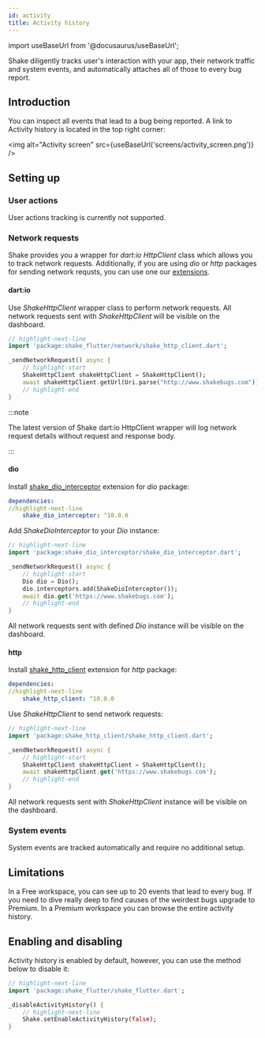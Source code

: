 ```yaml
---
id: activity
title: Activity history
---
```

import useBaseUrl from '@docusaurus/useBaseUrl';

Shake diligently tracks user's interaction with your app, their network traffic and system events,
and automatically attaches all of those to every bug report.

## Introduction
You can inspect all events that lead to a bug being reported.
A link to Activity history is located in the top right corner:

<img
  alt="Activity screen"
  src={useBaseUrl('screens/activity_screen.png')}
/>

## Setting up

### User actions
User actions tracking is currently not supported.

### Network requests
Shake provides you a wrapper for _dart:io HttpClient_ class which allows you to track network requests.
Additionally, if you are using _dio_ or _http_ packages for sending network requsts, you can use one our [extensions](https://pub.dev/publishers/shakebugs.com/packages).

#### dart:io
Use _ShakeHttpClient_ wrapper class to perform network requests.
All network requests sent with _ShakeHttpClient_ will be visible on the dashboard.

```dart title="lib/main.dart"
// highlight-next-line
import 'package:shake_flutter/network/shake_http_client.dart';

_sendNetworkRequest() async {
    // highlight-start
    ShakeHttpClient shakeHttpClient = ShakeHttpClient();
    await shakeHttpClient.getUrl(Uri.parse("http://www.shakebugs.com"));
    // highlight-end
}
```

:::note

The latest version of Shake dart:io HttpClient wrapper will log network request details without request and response body.

:::

#### dio
Install [shake_dio_interceptor](https://pub.dev/packages/shake_dio_interceptor) extension for _dio_ package:

```yaml title="pubspec.yaml"
dependencies:
//highlight-next-line
    shake_dio_interceptor: ^10.0.0
```

Add _ShakeDioInterceptor_ to your _Dio_ instance:

```dart title="lib/main.dart"
// highlight-next-line
import 'package:shake_dio_interceptor/shake_dio_interceptor.dart';

_sendNetworkRequest() async {
    // highlight-start
    Dio dio = Dio();
    dio.interceptors.add(ShakeDioInterceptor());
    await dio.get('https://www.shakebugs.com');
    // highlight-end
}
```
All network requests sent with defined _Dio_ instance will be visible on the dashboard.

#### http
Install [shake_http_client](https://pub.dev/packages/shake_http_client) extension for _http_ package:

```yaml title="pubspec.yaml"
dependencies:
//highlight-next-line
    shake_http_client: ^10.0.0
```

Use _ShakeHttpClient_ to send network requests:

```dart title="lib/main.dart"
// highlight-next-line
import 'package:shake_http_client/shake_http_client.dart';

_sendNetworkRequest() async {
    // highlight-start
    ShakeHttpClient shakeHttpClient = ShakeHttpClient();
    await shakeHttpClient.get('https://www.shakebugs.com');
    // highlight-end
}
```
All network requests sent with _ShakeHttpClient_ instance will be visible on the dashboard.

### System events
System events are tracked automatically and require no additional setup.

## Limitations
In a Free workspace, you can see up to 20 events that lead to every bug.
If you need to dive really deep to find causes of the weirdest bugs upgrade to Premium.
In a Premium workspace you can browse the entire activity history.

## Enabling and disabling
Activity history is enabled by default, however, you can use the method below to disable it:

```dart title="lib/main.dart"
// highlight-next-line
import 'package:shake_flutter/shake_flutter.dart';

_disableActivityHistory() {
    // highlight-next-line
    Shake.setEnableActivityHistory(false);
}
```
